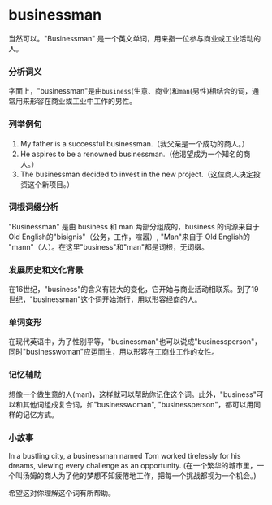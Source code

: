 # businessman

当然可以。"Businessman" 是一个英文单词，用来指一位参与商业或工业活动的人。

  

### 分析词义

  

字面上，"businessman"是由`business`(生意、商业)和`man`(男性)相结合的词，通常用来形容在商业或工业中工作的男性。

  

### 列举例句

  

1.  My father is a successful businessman.（我父亲是一个成功的商人。）
2.  He aspires to be a renowned businessman.（他渴望成为一个知名的商人。）
3.  The businessman decided to invest in the new project.（这位商人决定投资这个新项目。）

  

### 词根词缀分析

  

"Businessman" 是由 business 和 man 两部分组成的，business 的词源来自于 Old English的"bisignis"（公务，工作，喧嚣）, "Man"来自于 Old English的 "mann"（人）。在这里"business"和"man"都是词根，无词缀。

  

### 发展历史和文化背景

  

在16世纪，"business"的含义有较大的变化，它开始与商业活动相联系。到了19世纪，"businessman"这个词开始流行，用以形容经商的人。

  

### 单词变形

  

在现代英语中，为了性别平等，"businessman"也可以说成"businessperson"，同时"businesswoman"应运而生，用以形容在工商业工作的女性。

  

### 记忆辅助

  

想像一个做生意的人(man)，这样就可以帮助你记住这个词。此外，"business"可以和其他词组成复合词，如"businesswoman", "businessperson"，都可以用同样的记忆方式。

  

### 小故事

  

In a bustling city, a businessman named Tom worked tirelessly for his dreams, viewing every challenge as an opportunity. (在一个繁华的城市里，一个叫汤姆的商人为了他的梦想不知疲倦地工作，把每一个挑战都视为一个机会。)

  

希望这对你理解这个词有所帮助。

